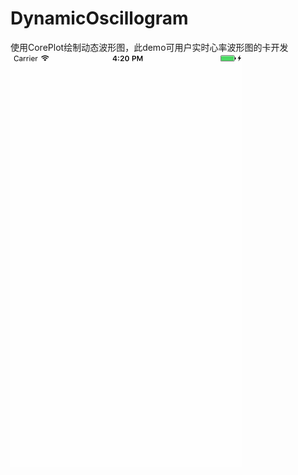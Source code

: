 # DynamicOscillogram
使用CorePlot绘制动态波形图，此demo可用户实时心率波形图的卡开发    
![效果图](https://github.com/WangJace/DynamicOscillogram/raw/master/DynamicOscillogram.gif)